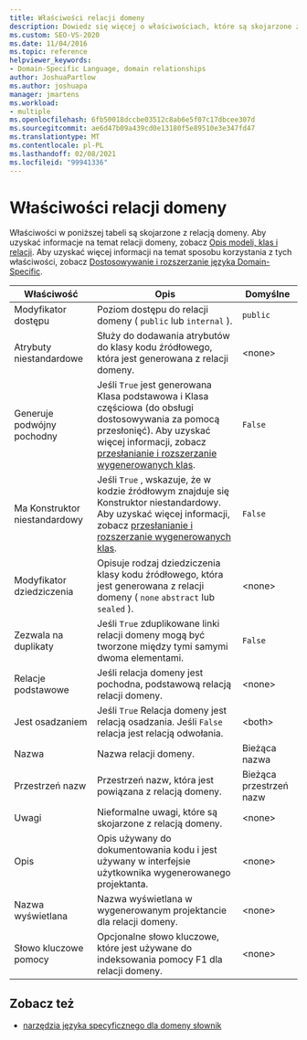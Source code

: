 ```yaml
---
title: Właściwości relacji domeny
description: Dowiedz się więcej o właściwościach, które są skojarzone z domeną relationshop, takimi jak modyfikator dostępu, atrybuty niestandardowe i generują podwójne pochodne.
ms.custom: SEO-VS-2020
ms.date: 11/04/2016
ms.topic: reference
helpviewer_keywords:
- Domain-Specific Language, domain relationships
author: JoshuaPartlow
ms.author: joshuapa
manager: jmartens
ms.workload:
- multiple
ms.openlocfilehash: 6fb50018dccbe03512c8ab6e5f07c17dbcee307d
ms.sourcegitcommit: ae6d47b09a439cd0e13180f5e89510e3e347fd47
ms.translationtype: MT
ms.contentlocale: pl-PL
ms.lasthandoff: 02/08/2021
ms.locfileid: "99941336"
---
```

# <a name="properties-of-domain-relationships"></a>Właściwości relacji domeny
Właściwości w poniższej tabeli są skojarzone z relacją domeny. Aby uzyskać informacje na temat relacji domeny, zobacz [Opis modeli, klas i relacji](../modeling/understanding-models-classes-and-relationships.md). Aby uzyskać więcej informacji na temat sposobu korzystania z tych właściwości, zobacz [Dostosowywanie i rozszerzanie języka Domain-Specific](../modeling/customizing-and-extending-a-domain-specific-language.md).

|Właściwość|Opis|Domyślne|
|-|-|-|
|Modyfikator dostępu|Poziom dostępu do relacji domeny ( `public` lub `internal` ).|`public`|
|Atrybuty niestandardowe|Służy do dodawania atrybutów do klasy kodu źródłowego, która jest generowana z relacji domeny.|\<none>|
|Generuje podwójny pochodny|Jeśli `True` jest generowana Klasa podstawowa i Klasa częściowa (do obsługi dostosowywania za pomocą przesłonięć). Aby uzyskać więcej informacji, zobacz [przesłanianie i rozszerzanie wygenerowanych klas](../modeling/overriding-and-extending-the-generated-classes.md).|`False`|
|Ma Konstruktor niestandardowy|Jeśli `True` , wskazuje, że w kodzie źródłowym znajduje się Konstruktor niestandardowy. Aby uzyskać więcej informacji, zobacz [przesłanianie i rozszerzanie wygenerowanych klas](../modeling/overriding-and-extending-the-generated-classes.md).|`False`|
|Modyfikator dziedziczenia|Opisuje rodzaj dziedziczenia klasy kodu źródłowego, która jest generowana z relacji domeny ( `none` `abstract` lub `sealed` ).|\<none>|
|Zezwala na duplikaty|Jeśli `True` zduplikowane linki relacji domeny mogą być tworzone między tymi samymi dwoma elementami.|`False`|
|Relacje podstawowe|Jeśli relacja domeny jest pochodna, podstawową relacją relacji domeny.|\<none>|
|Jest osadzaniem|Jeśli `True` Relacja domeny jest relacją osadzania. Jeśli `False` relacja jest relacją odwołania.|\<both>|
|Nazwa|Nazwa relacji domeny.|Bieżąca nazwa|
|Przestrzeń nazw|Przestrzeń nazw, która jest powiązana z relacją domeny.|Bieżąca przestrzeń nazw|
|Uwagi|Nieformalne uwagi, które są skojarzone z relacją domeny.|\<none>|
|Opis|Opis używany do dokumentowania kodu i jest używany w interfejsie użytkownika wygenerowanego projektanta.|\<none>|
|Nazwa wyświetlana|Nazwa wyświetlana w wygenerowanym projektancie dla relacji domeny.|\<none>|
|Słowo kluczowe pomocy|Opcjonalne słowo kluczowe, które jest używane do indeksowania pomocy F1 dla relacji domeny.|\<none>|

## <a name="see-also"></a>Zobacz też

- [narzędzia języka specyficznego dla domeny słownik](/previous-versions/bb126564(v=vs.100))